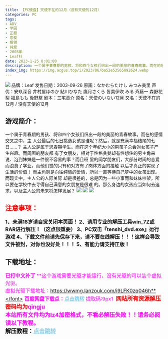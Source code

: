 ```yaml
---
title: 【PC硬盘】天使不在的12月（没有天使的12月）
categories: PC
tags:
- ADV
- 学园
- 正剧
- 恋爱
- 眼镜
- 纯爱
- 2003年
- Leaf社
date: 2023-1-25 8:01:00
description: 一个属于青春期的男孩、将和四个女孩们织出一段的美丽的青春故事。而在的感情交叉之中，主人公最后的七日挑选女孩是谁呢？然后，就是充满幸福结尾的七日……？主人公是属于思春期学生。而在这个年纪大小的男孩子总会对女孩子产生兴趣。而周围的朋友都有了女朋友，相对于性格贪婪却有性想住的男主角来说、泡到妹妹是一件很不容易的事？
index_img: https://img.acgus.top/i/2023/06/ba52e53565092624.webp
---
```

![](https://img.acgus.top/i/2023/06/ba52e53565092624.webp)
品牌：Leaf
发售日期：2003-09-26
原画：なかむらたけし みつみ美里
声优：安玖深音 井村屋ほのか 鮎川ひなた 鷹月さくら 皆美伊吹 みる 斉藤一 森野花梨 福島もも 後野祭
剧本：三宅章介
原名：天使のいない12月
又名：天使不在的12月 / 没有天使的12月

## 游戏简介：
一个属于青春期的男孩、将和四个女孩们织出一段的美丽的青春故事。而在的感情交叉之中，主
人公最后的七日挑选女孩是谁呢？然后，就是充满幸福结尾的七日……？
主人公是属于思春期学生。而在这个年纪大小的男孩子总会对女孩子产生兴趣。而周围的朋友都
有了女朋友，相对于性格贪婪却有性想住的男主角来说、泡到妹妹是一件很不容易的事？而且班
里的同学朋友们，大部分时间的恋爱而浪费了学业，而他们觉的只有和对方有了肉体方面的接触
以后才真正的实现了生活的价值！
而主角则是向往纯情的爱情，所以一直等待自己梦中的女孩出现。而现实中，主人公的人际关际
却是很差的，总是因为一些小事而和妹妹吵架，所以要在学校中去寻得自己满意的女朋友是很难
的。那么身边的女孩应当如何去追求，以及主人公的未来将怎样发展？
![](https://img.acgus.top/i/2023/06/eabe287e7e092636.webp)
![](https://img.acgus.top/i/2023/06/c680382ddf092631.webp)
![](https://img.acgus.top/i/2023/06/1e179c0f97092603.webp)





## <font color=#FF0000 >注意事项：</font>
<font size=3><b>1、未满18岁请自觉关闭本页面！
2、请用专业的解压工具win_7Z或RAR进行解压！（这点很重要）
3、PC双击『tenshi_dvd.exe』运行游戏
4、下载文件前请先保存下来，请不要在线解压！！！这样会导致文件被封，对你也没好处！！！
5、有能力请支持正版！</b></font>

## 下载地址：
<font color=#FF00FF size=3><b>已打中文补丁</b></font>
<font color=#FF00FF size=3>**这个游戏需要光驱才能运行，没有光驱的可以装个虚拟光驱。<br>虚拟光驱下载地址：https://wwmg.lanzouk.com/i9LFK0zq046h**</font>
<b>百度网盘下载点：</b><a href="https://pan.baidu.com/s/1gKIjmq48EPFqgWsSdzPQ0Q?pwd=9px1" style="color: #87CEEB;"><b>点击跳转</b></a> 提取码:9px1
<a style="padding: 0" href="https://post.qingju.org/AD/"><img style="max-width:100%" src="https://img.acgus.top/i/2024/07/478f689b8021d8d499ab43d21acf137a.gif" alt=""></a>
<b><font color=#FF0000 size=4>网站所有资源解压密码均为</b></font><b><font color=#FF00FF size=4>qingju</font><font color=#FF0000 ></font></b><br><b><font color=#FF00FF size=4>本站所有文件均为lz4加密格式，不看必解压失败！！请务必阅读以下教程。</b></font><br><b><font color=#000 size=4>解压教程：</b><a href="https://post.qingju.org/tutorial/000/" style="color: #87CEEB;"><b>点击跳转</b></a>
